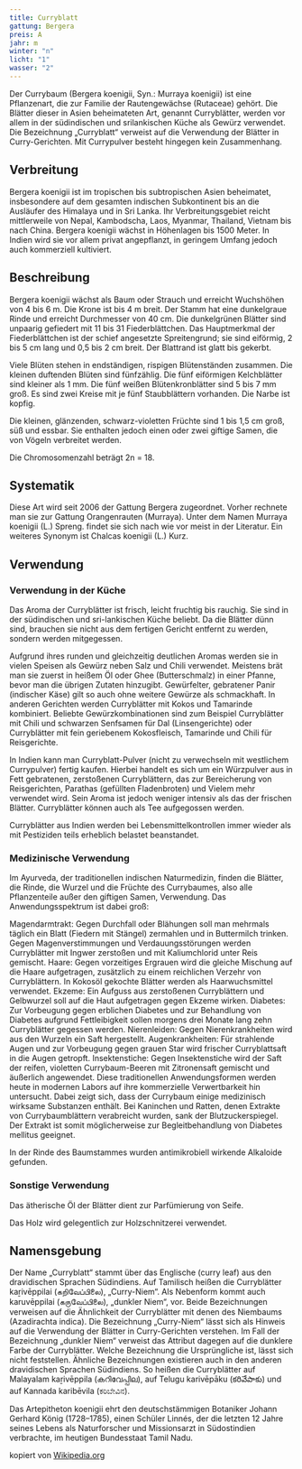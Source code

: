 ```yaml
---
title: Curryblatt
gattung: Bergera
preis: A
jahr: m
winter: "n"
licht: "1"
wasser: "2"
---
```


Der Currybaum (Bergera koenigii, Syn.: Murraya koenigii) ist eine Pflanzenart, die zur Familie der Rautengewächse (Rutaceae) gehört. Die Blätter dieser in Asien beheimateten Art, genannt Curryblätter, werden vor allem in der südindischen und srilankischen Küche als Gewürz verwendet. Die Bezeichnung „Curryblatt“ verweist auf die Verwendung der Blätter in Curry-Gerichten. Mit Currypulver besteht hingegen kein Zusammenhang.

## Verbreitung
Bergera koenigii ist im tropischen bis subtropischen Asien beheimatet, insbesondere auf dem gesamten indischen Subkontinent bis an die Ausläufer des Himalaya und in Sri Lanka. Ihr Verbreitungsgebiet reicht mittlerweile von Nepal, Kambodscha, Laos, Myanmar, Thailand, Vietnam bis nach China. Bergera koenigii wächst in Höhenlagen bis 1500 Meter. In Indien wird sie vor allem privat angepflanzt, in geringem Umfang jedoch auch kommerziell kultiviert.

## Beschreibung
Bergera koenigii wächst als Baum oder Strauch und erreicht Wuchshöhen von 4 bis 6 m. Die Krone ist bis 4 m breit. Der Stamm hat eine dunkelgraue Rinde und erreicht Durchmesser von 40 cm. Die dunkelgrünen Blätter sind unpaarig gefiedert mit 11 bis 31 Fiederblättchen. Das Hauptmerkmal der Fiederblättchen ist der schief angesetzte Spreitengrund; sie sind eiförmig, 2 bis 5 cm lang und 0,5 bis 2 cm breit. Der Blattrand ist glatt bis gekerbt.

Viele Blüten stehen in endständigen, rispigen Blütenständen zusammen. Die kleinen duftenden Blüten sind fünfzählig. Die fünf eiförmigen Kelchblätter sind kleiner als 1 mm. Die fünf weißen Blütenkronblätter sind 5 bis 7 mm groß. Es sind zwei Kreise mit je fünf Staubblättern vorhanden. Die Narbe ist kopfig.

Die kleinen, glänzenden, schwarz-violetten Früchte sind 1 bis 1,5 cm groß, süß und essbar. Sie enthalten jedoch einen oder zwei giftige Samen, die von Vögeln verbreitet werden.

Die Chromosomenzahl beträgt 2n = 18.

## Systematik
Diese Art wird seit 2006 der Gattung Bergera zugeordnet. Vorher rechnete man sie zur Gattung Orangenrauten (Murraya). Unter dem Namen Murraya koenigii (L.) Spreng. findet sie sich nach wie vor meist in der Literatur. Ein weiteres Synonym ist Chalcas koenigii (L.) Kurz.

## Verwendung
### Verwendung in der Küche
Das Aroma der Curryblätter ist frisch, leicht fruchtig bis rauchig. Sie sind in der südindischen und sri-lankischen Küche beliebt. Da die Blätter dünn sind, brauchen sie nicht aus dem fertigen Gericht entfernt zu werden, sondern werden mitgegessen.

Aufgrund ihres runden und gleichzeitig deutlichen Aromas werden sie in vielen Speisen als Gewürz neben Salz und Chili verwendet. Meistens brät man sie zuerst in heißem Öl oder Ghee (Butterschmalz) in einer Pfanne, bevor man die übrigen Zutaten hinzugibt. Gewürfelter, gebratener Panir (indischer Käse) gilt so auch ohne weitere Gewürze als schmackhaft. In anderen Gerichten werden Curryblätter mit Kokos und Tamarinde kombiniert. Beliebte Gewürzkombinationen sind zum Beispiel Curryblätter mit Chili und schwarzen Senfsamen für Dal (Linsengerichte) oder Curryblätter mit fein geriebenem Kokosfleisch, Tamarinde und Chili für Reisgerichte.

In Indien kann man Curryblatt-Pulver (nicht zu verwechseln mit westlichem Currypulver) fertig kaufen. Hierbei handelt es sich um ein Würzpulver aus in Fett gebratenen, zerstoßenen Curryblättern, das zur Bereicherung von Reisgerichten, Parathas (gefüllten Fladenbroten) und Vielem mehr verwendet wird. Sein Aroma ist jedoch weniger intensiv als das der frischen Blätter.
Curryblätter können auch als Tee aufgegossen werden.

Curryblätter aus Indien werden bei Lebensmittelkontrollen immer wieder als mit Pestiziden teils erheblich belastet beanstandet.

### Medizinische Verwendung
Im Ayurveda, der traditionellen indischen Naturmedizin, finden die Blätter, die Rinde, die Wurzel und die Früchte des Currybaumes, also alle Pflanzenteile außer den giftigen Samen, Verwendung. Das Anwendungsspektrum ist dabei groß:

Magendarmtrakt: Gegen Durchfall oder Blähungen soll man mehrmals täglich ein Blatt (Fiedern mit Stängel) zermahlen und in Buttermilch trinken. Gegen Magenverstimmungen und Verdauungsstörungen werden Curryblätter mit Ingwer zerstoßen und mit Kaliumchlorid unter Reis gemischt.
Haare: Gegen vorzeitiges Ergrauen wird die gleiche Mischung auf die Haare aufgetragen, zusätzlich zu einem reichlichen Verzehr von Curryblättern. In Kokosöl gekochte Blätter werden als Haarwuchsmittel verwendet.
Ekzeme: Ein Aufguss aus zerstoßenen Curryblättern und Gelbwurzel soll auf die Haut aufgetragen gegen Ekzeme wirken.
Diabetes: Zur Vorbeugung gegen erblichen Diabetes und zur Behandlung von Diabetes aufgrund Fettleibigkeit sollen morgens drei Monate lang zehn Curryblätter gegessen werden.
Nierenleiden: Gegen Nierenkrankheiten wird aus den Wurzeln ein Saft hergestellt.
Augenkrankheiten: Für strahlende Augen und zur Vorbeugung gegen grauen Star wird frischer Curryblattsaft in die Augen getropft.
Insektenstiche: Gegen Insektenstiche wird der Saft der reifen, violetten Currybaum-Beeren mit Zitronensaft gemischt und äußerlich angewendet.
Diese traditionellen Anwendungsformen werden heute in modernen Labors auf ihre kommerzielle Verwertbarkeit hin untersucht. Dabei zeigt sich, dass der Currybaum einige medizinisch wirksame Substanzen enthält. Bei Kaninchen und Ratten, denen Extrakte von Currybaumblättern verabreicht wurden, sank der Blutzuckerspiegel. Der Extrakt ist somit möglicherweise zur Begleitbehandlung von Diabetes mellitus geeignet.

In der Rinde des Baumstammes wurden antimikrobiell wirkende Alkaloide gefunden.

### Sonstige Verwendung
Das ätherische Öl der Blätter dient zur Parfümierung von Seife.

Das Holz wird gelegentlich zur Holzschnitzerei verwendet.

## Namensgebung
Der Name „Curryblatt“ stammt über das Englische (curry leaf) aus den dravidischen Sprachen Südindiens. Auf Tamilisch heißen die Curryblätter kaṟivēppilai (கறிவேப்பிலை), „Curry-Niem“. Als Nebenform kommt auch karuvēppilai (கருவேப்பிலை), „dunkler Niem“, vor. Beide Bezeichnungen verweisen auf die Ähnlichkeit der Curryblätter mit denen des Niembaums (Azadirachta indica). Die Bezeichnung „Curry-Niem“ lässt sich als Hinweis auf die Verwendung der Blätter in Curry-Gerichten verstehen. Im Fall der Bezeichnung „dunkler Niem“ verweist das Attribut dagegen auf die dunklere Farbe der Curryblätter. Welche Bezeichnung die Ursprüngliche ist, lässt sich nicht feststellen. Ähnliche Bezeichnungen existieren auch in den anderen dravidischen Sprachen Südindiens. So heißen die Curryblätter auf Malayalam kaṟivēppila (കറിവേപ്പില), auf Telugu karivēpāku (కరివేపాకు) und auf Kannada karibēvila (ಕರಿಬೇವಿನ).

Das Artepitheton koenigii ehrt den deutschstämmigen Botaniker Johann Gerhard König (1728–1785), einen Schüler Linnés, der die letzten 12 Jahre seines Lebens als Naturforscher und Missionsarzt in Südostindien verbrachte, im heutigen Bundesstaat Tamil Nadu.

kopiert von [Wikipedia.org](https://de.wikipedia.org/wiki/Currybaum)

